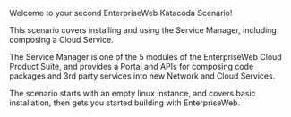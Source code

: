 Welcome to your second EnterpriseWeb Katacoda Scenario!

This scenario covers installing and using the Service Manager, including composing a Cloud Service.

The Service Manager is one of the 5 modules of the EnterpriseWeb Cloud Product Suite, and provides a Portal and APIs for composing code packages and 3rd party services into new Network and Cloud Services.

The scenario starts with an empty linux instance, and covers basic installation, then gets you started building with EnterpriseWeb.
